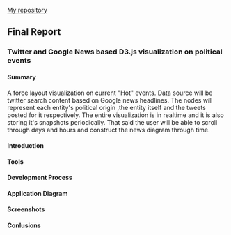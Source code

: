 
[My repository](https://github.com/skid648/Twitter-and-google-news-based-visualization)


<h2>Final Report</h2>

<h3>Twitter and Google News based D3.js visualization on political events</h3>

<h4>Summary</h4>

A force layout visualization on current "Hot" events. Data source will be twitter search content based on Google news headlines.
The nodes will represent each entity's political origin ,the entity itself and the tweets posted for it respectively. The entire 
visualization is in realtime and it is also storing it's snapshots periodically. That said the user will be able to scroll through days and hours and construct the news diagram through time.


<h4>Introduction</h4>

<h4>Tools</h4>

<h4>Development Process </h4>

<h4>Application Diagram</h4>

<h4>Screenshots</h4>

<h4>Conlusions</h4>

